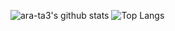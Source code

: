 ![ara-ta3's github stats](https://github-readme-stats.vercel.app/api?username=ara-ta3&count_private=true&show_icons=true&theme=dark)
![Top Langs](https://github-readme-stats.vercel.app/api/top-langs/?username=ara-ta3&theme=dark)
